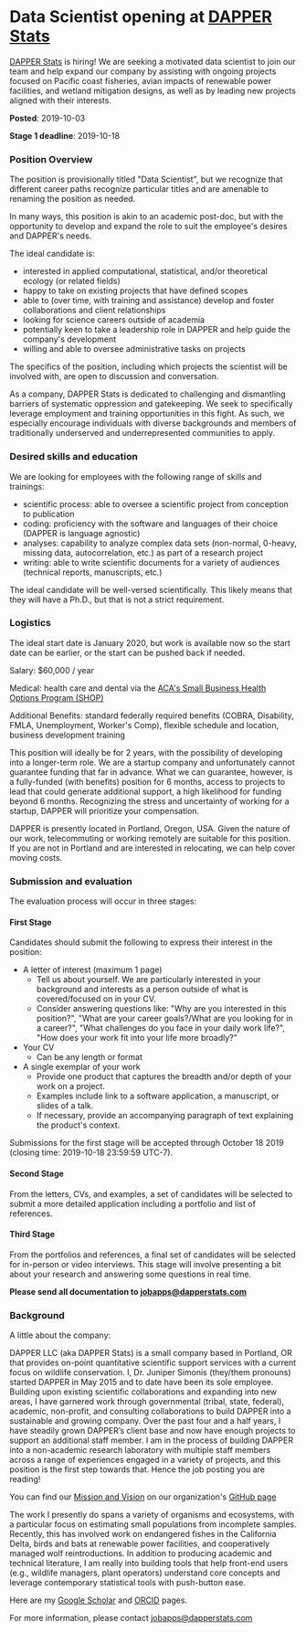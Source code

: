 # Data Scientist opening at [DAPPER Stats](https://www.dapperstats.com)

[DAPPER Stats](https://www.dapperstats.com) is hiring! We are seeking a motivated data scientist to join our team and help expand our company by assisting with ongoing projects focused on Pacific coast fisheries, avian impacts of renewable power facilities, and wetland mitigation designs, as well as by leading new projects aligned with their interests.

**Posted**: 2019-10-03

**Stage 1 deadline**: 2019-10-18

### Position Overview

The position is provisionally titled "Data Scientist", but we recognize that different career paths recognize particular titles and are amenable to renaming the position as needed.

In many ways, this position is akin to an academic post-doc, but with the opportunity to develop and expand the role to suit the employee's desires and DAPPER's needs.

The ideal candidate is: 
* interested in applied computational, statistical, and/or theoretical ecology (or related fields)
* happy to take on existing projects that have defined scopes
* able to (over time, with training and assistance) develop and foster collaborations and client relationships
* looking for science careers outside of academia
* potentially keen to take a leadership role in DAPPER and help guide the company's development
* willing and able to oversee administrative tasks on projects

The specifics of the position, including which projects the scientist will be involved with, are open to discussion and conversation.

As a company, DAPPER Stats is dedicated to challenging and dismantling barriers of systematic oppression and gatekeeping. We seek to specifically leverage employment and training opportunities in this fight. As such, we especially encourage individuals with diverse backgrounds and members of traditionally underserved and underrepresented communities to apply. 

### Desired skills and education

We are looking for employees with the following range of skills and trainings:
* scientific process: able to oversee a scientific project from conception to publication
* coding: proficiency with the software and languages of their choice (DAPPER is language agnostic)
* analyses: capability to analyze complex data sets (non-normal, 0-heavy, missing data, autocorrelation, etc.) as part of a research project
* writing: able to write scientific documents for a variety of audiences (technical reports, manuscripts, etc.)
 
The ideal candidate will be well-versed scientifically. This likely means that they will have a Ph.D., but that is not a strict requirement. 

### Logistics

The ideal start date is January 2020, but work is available now so the start date can be earlier, or the start can be pushed back if needed.

Salary: $60,000 / year

Medical: health care and dental via the [ACA's Small Business Health Options Program (SHOP)](https://www.healthcare.gov/small-businesses/employers/)

Additional Benefits: standard federally required benefits (COBRA, Disability, FMLA, Unemployment, Worker's Comp), flexible schedule and location, business development training

This position will ideally be for 2 years, with the possibility of developing into a longer-term role. We are a startup company and unfortunately cannot guarantee funding that far in advance. What we can guarantee, however, is a fully-funded (with benefits) position for 6 months, access to projects to lead that could generate additional support, a high likelihood for funding beyond 6 months. Recognizing the stress and uncertainty of working for a startup, DAPPER will prioritize your compensation.

DAPPER is presently located in Portland, Oregon, USA. Given the nature of our work, telecommuting or working remotely are suitable for this position. If you are not in Portland and are interested in relocating, we can help cover moving costs.

### Submission and evaluation

The evaluation process will occur in three stages:

#### First Stage

Candidates should submit the following to express their interest in the position:
* A letter of interest (maximum 1 page)
  * Tell us about yourself. We are particularly interested in your background and interests as a person outside of what is covered/focused on in your CV. 
  * Consider answering questions like: "Why are you interested in this position?", "What are your career goals?/What are you looking for in a career?", "What challenges do you face in your daily work life?", "How does your work fit into your life more broadly?"
* Your CV
  * Can be any length or format
* A single exemplar of your work
  * Provide one product that captures the breadth and/or depth of your work on a project.
  * Examples include link to a software application, a manuscript, or slides of a talk.
  * If necessary, provide an accompanying paragraph of text explaining the product's context.

Submissions for the first stage will be accepted through October 18 2019 (closing time: 2019-10-18 23:59:59 UTC-7).

#### Second Stage

From the letters, CVs, and examples, a set of candidates will be selected to submit a more detailed application including a portfolio and list of references.

#### Third Stage

From the portfolios and references, a final set of candidates will be selected for in-person or video interviews. 
This stage will involve presenting a bit about your research and answering some questions in real time.

**Please send all documentation to jobapps@dapperstats.com**

### Background 

A little about the company:

DAPPER LLC (aka DAPPER Stats) is a small company based in Portland, OR that provides on-point quantitative scientific support services with a current focus on wildlife conservation. I, Dr. Juniper Simonis (they/them pronouns) started DAPPER in May 2015 and to date have been its sole employee. Building upon existing scientific collaborations and expanding into new areas, I have garnered work through governmental (tribal, state, federal), academic, non-profit, and consulting collaborations to build DAPPER into a sustainable and growing company. Over the past four and a half years, I have steadily grown DAPPER’s client base and now have enough projects to support an additional staff member. I am in the process of building DAPPER into a non-academic research laboratory with multiple staff members across a range of experiences engaged in a variety of projects, and this position is the first step towards that. Hence the job posting you are reading! 

You can find our [Mission and Vision](https://github.com/dapperstats/Lab_Documents/blob/master/Mission_and_Vision.md) on our organization's [GitHub page](https://github.com/dapperstats)

The work I presently do spans a variety of organisms and ecosystems, with a particular focus on estimating small populations from incomplete samples. Recently, this has involved work on endangered fishes in the California Delta, birds and bats at renewable power facilities, and cooperatively managed wolf reintroductions. In addition to producing academic and technical literature, I am really into building tools that help front-end users (e.g., wildlife managers, plant operators) understand core concepts and leverage contemporary statistical tools with push-button ease. 

Here are my [Google Scholar](https://scholar.google.com/citations?hl=en&user=XXg3600AAAAJ) and [ORCID](https://orcid.org/0000-0001-9798-0460) pages.

For more information, please contact jobapps@dapperstats.com